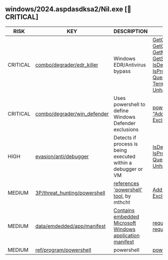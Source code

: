 ## windows/2024.aspdasdksa2/Nil.exe [🚨 CRITICAL]

|   RISK   |                                                                           KEY                                                                            |                                                                                  DESCRIPTION                                                                                   |                                                                                                                                                                                                                                                                                                                                                                                          EVIDENCE                                                                                                                                                                                                                                                                                                                                                                                          |
|----------|----------------------------------------------------------------------------------------------------------------------------------------------------------|--------------------------------------------------------------------------------------------------------------------------------------------------------------------------------|--------------------------------------------------------------------------------------------------------------------------------------------------------------------------------------------------------------------------------------------------------------------------------------------------------------------------------------------------------------------------------------------------------------------------------------------------------------------------------------------------------------------------------------------------------------------------------------------------------------------------------------------------------------------------------------------------------------------------------------------------------------------------------------------|
| CRITICAL | [combo/degrader/edr_killer](https://github.com/chainguard-dev/bincapz/blob/main/rules/combo/degrader/edr_killer.yara#win_kill_proc)                      | Windows EDR/Antivirus bypass                                                                                                                                                   | [GetCurrentProcess](https://github.com/search?q=GetCurrentProcess&type=code)<br>[GetCurrentThread](https://github.com/search?q=GetCurrentThread&type=code)<br>[GetModuleHandle](https://github.com/search?q=GetModuleHandle&type=code)<br>[GetSystemTimeAsFileTime](https://github.com/search?q=GetSystemTimeAsFileTime&type=code)<br>[IsDebuggerPresent](https://github.com/search?q=IsDebuggerPresent&type=code)<br>[IsProcessorFeaturePresent](https://github.com/search?q=IsProcessorFeaturePresent&type=code)<br>[QueryPerformanceCounter](https://github.com/search?q=QueryPerformanceCounter&type=code)<br>[TerminateProcess](https://github.com/search?q=TerminateProcess&type=code)<br>[UnhandledExceptionFilter](https://github.com/search?q=UnhandledExceptionFilter&type=code) |
| CRITICAL | [combo/degrader/win_defender](https://github.com/chainguard-dev/bincapz/blob/main/rules/combo/degrader/win_defender.yara#win_defender_exclusion)         | Uses powershell to define Windows Defender exclusions                                                                                                                          | [powershell -Command "Add-MpPreference -ExclusionPath 'C:\'"](https://github.com/search?q=powershell+-Command+%22Add-MpPreference+-ExclusionPath+%27C%3A%5C%27%22&type=code)                                                                                                                                                                                                                                                                                                                                                                                                                                                                                                                                                                                                               |
| HIGH     | [evasion/anti/debugger](https://github.com/chainguard-dev/bincapz/blob/main/rules/evasion/anti-debugger.yara#win_debugger_or_cpu)                        | Detects if process is being executed within a debugger or VM                                                                                                                   | [IsDebuggerPresent](https://github.com/search?q=IsDebuggerPresent&type=code)<br>[IsProcessorFeaturePresent](https://github.com/search?q=IsProcessorFeaturePresent&type=code)<br>[QueryPerformanceCounter](https://github.com/search?q=QueryPerformanceCounter&type=code)<br>[UnhandledExceptionFilter](https://github.com/search?q=UnhandledExceptionFilter&type=code)                                                                                                                                                                                                                                                                                                                                                                                                                     |
| MEDIUM   | [3P/threat_hunting/powershell](https://github.com/chainguard-dev/bincapz/blob/main/rules/yara/threat_hunting/all.yara#powershell_offensive_tool_keyword) | [references 'powershell' tool](https://github.com/mthcht/ThreatHunting-Keywords), by mthcht                                                                                    | [Add-MpPreference -ExclusionPath](https://github.com/search?q=Add-MpPreference+-ExclusionPath&type=code)                                                                                                                                                                                                                                                                                                                                                                                                                                                                                                                                                                                                                                                                                   |
| MEDIUM   | [data/emdedded/app/manifest](https://github.com/chainguard-dev/bincapz/blob/main/rules/data/emdedded-app-manifest.yara#app_manifest)                     | [Contains embedded Microsoft Windows application manifest](https://learn.microsoft.com/en-us/cpp/build/reference/manifestuac-embeds-uac-information-in-manifest?view=msvc-170) | [requestedExecutionLevel](https://github.com/search?q=requestedExecutionLevel&type=code)<br>[requestedPrivileges](https://github.com/search?q=requestedPrivileges&type=code)                                                                                                                                                                                                                                                                                                                                                                                                                                                                                                                                                                                                               |
| MEDIUM   | [ref/program/powershell](https://github.com/chainguard-dev/bincapz/blob/main/rules/ref/program/powershell.yara#powershell)                               | powershell                                                                                                                                                                     | [powershell -Command](https://github.com/search?q=powershell+-Command&type=code)                                                                                                                                                                                                                                                                                                                                                                                                                                                                                                                                                                                                                                                                                                           |

